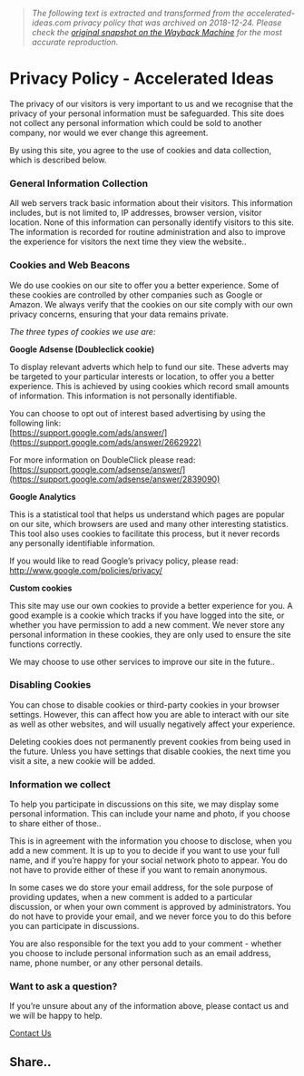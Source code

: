 > *The following text is extracted and transformed from the accelerated-ideas.com privacy policy that was archived on 2018-12-24. Please check the [original snapshot on the Wayback Machine](https://web.archive.org/web/20181224034750id_/http%3A//www.accelerated-ideas.com/PrivacyPolicy.aspx) for the most accurate reproduction.*

# Privacy Policy - Accelerated Ideas

The privacy of our visitors is very important to us and we recognise that the privacy of your personal information must be safeguarded. This site does not collect any personal information which could be sold to another company, nor would we ever change this agreement. 

By using this site, you agree to the use of cookies and data collection, which is described below. 

### General Information Collection

All web servers track basic information about their visitors. This information includes, but is not limited to, IP addresses, browser version, visitor location. None of this information can personally identify visitors to this site. The information is recorded for routine administration and also to improve the experience for visitors the next time they view the website.. 

### Cookies and Web Beacons

We do use cookies on our site to offer you a better experience. Some of these cookies are controlled by other companies such as Google or Amazon. We always verify that the cookies on our site comply with our own privacy concerns, ensuring that your data remains private. 

_The three types of cookies we use are:_

**Google Adsense (Doubleclick cookie)**

To display relevant adverts which help to fund our site. These adverts may be targeted to your particular interests or location, to offer you a better experience. This is achieved by using cookies which record small amounts of information. This information is not personally identifiable. 

You can choose to opt out of interest based advertising by using the following link:  
[https://support.google.com/ads/answer/](https://support.google.com/ads/answer/2662922)

For more information on DoubleClick please read:  
[https://support.google.com/adsense/answer/](https://support.google.com/adsense/answer/2839090)

**Google Analytics**

This is a statistical tool that helps us understand which pages are popular on our site, which browsers are used and many other interesting statistics. This tool also uses cookies to facilitate this process, but it never records any personally identifiable information. 

If you would like to read Google’s privacy policy, please read:  
<http://www.google.com/policies/privacy/>

**Custom cookies**

This site may use our own cookies to provide a better experience for you. A good example is a cookie which tracks if you have logged into the site, or whether you have permission to add a new comment. We never store any personal information in these cookies, they are only used to ensure the site functions correctly. 

We may choose to use other services to improve our site in the future.. 

### Disabling Cookies

You can chose to disable cookies or third-party cookies in your browser settings. However, this can affect how you are able to interact with our site as well as other websites, and will usually negatively affect your experience. 

Deleting cookies does not permanently prevent cookies from being used in the future. Unless you have settings that disable cookies, the next time you visit a site, a new cookie will be added. 

### Information we collect

To help you participate in discussions on this site, we may display some personal information. This can include your name and photo, if you choose to share either of those.. 

This is in agreement with the information you choose to disclose, when you add a new comment. It is up to you to decide if you want to use your full name, and if you’re happy for your social network photo to appear. You do not have to provide either of these if you want to remain anonymous. 

In some cases we do store your email address, for the sole purpose of providing updates, when a new comment is added to a particular discussion, or when your own comment is approved by administrators. You do not have to provide your email, and we never force you to do this before you can participate in discussions. 

You are also responsible for the text you add to your comment - whether you choose to include personal information such as an email address, name, phone number, or any other personal details. 

### Want to ask a question?

If you’re unsure about any of the information above, please contact us and we will be happy to help. 

[Contact Us](https://web.archive.org/web/20181224034750id_/http%3A//www.accelerated-ideas.com/aiContactUs.aspx)

## Share..

  
  

